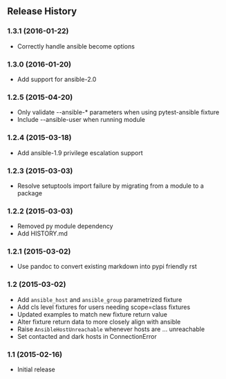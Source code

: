 ## Release History

### 1.3.1 (2016-01-22)

* Correctly handle ansible become options

### 1.3.0 (2016-01-20)

* Add support for ansible-2.0

### 1.2.5 (2015-04-20)

* Only validate --ansible-* parameters when using pytest-ansible fixture
* Include --ansible-user when running module

### 1.2.4 (2015-03-18)

* Add ansible-1.9 privilege escalation support

### 1.2.3 (2015-03-03)

* Resolve setuptools import failure by migrating from a module to a package

### 1.2.2 (2015-03-03)

* Removed py module dependency
* Add HISTORY.md

### 1.2.1 (2015-03-02)

* Use pandoc to convert existing markdown into pypi friendly rst

### 1.2 (2015-03-02)

* Add `ansible_host` and `ansible_group` parametrized fixture
* Add cls level fixtures for users needing scope=class fixtures
* Updated examples to match new fixture return value
* Alter fixture return data to more closely align with ansible
* Raise `AnsibleHostUnreachable` whenever hosts are ... unreachable
* Set contacted and dark hosts in ConnectionError

### 1.1 (2015-02-16)

* Initial release
